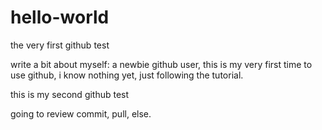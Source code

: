 # hello-world
the very first github test

write a bit about myself: a newbie github user, this is my very first time to use github, 
                          i know nothing yet, just following the tutorial.


this is my second github test

going to review commit, pull, else. 

